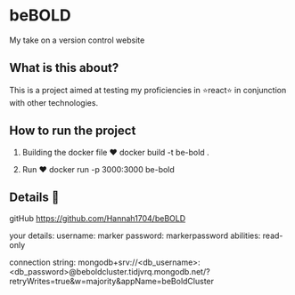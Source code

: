 # beBOLD
 My take on a version control website 

## What is this about? 
This is a project aimed at testing my proficiencies in ⭐react⭐ in conjunction with other technologies.  

## How to run the project
1. Building the docker file ❤️
docker build -t be-bold .

2. Run ❤️
docker run -p 3000:3000 be-bold

## Details 📃
gitHub
https://github.com/Hannah1704/beBOLD

your details: 
username: marker 
password: markerpassword
abilities: read-only

connection string:
mongodb+srv://<db_username>:<db_password>@beboldcluster.tidjvrq.mongodb.net/?retryWrites=true&w=majority&appName=beBoldCluster